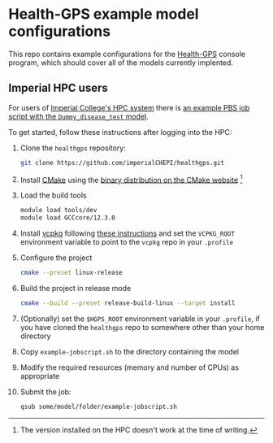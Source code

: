 # Health-GPS example model configurations

This repo contains example configurations for the [Health-GPS](../healthgps/) console program, which should cover all of the models currently implented.

## Imperial HPC users

For users of [Imperial College's HPC system](https://www.imperial.ac.uk/computational-methods/hpc/) there is [an example PBS job script with the `Dummy_disease_test` model](Dummy_disease_test/example-jobscript.sh).

To get started, follow these instructions after logging into the HPC:

1. Clone the `healthgps` repository:

    ```sh
    git clone https://github.com/imperialCHEPI/healthgps.git
    ```

1. Install [CMake] using the [binary distribution on the CMake website] [^1]

1. Load the build tools

    ```sh
    module load tools/dev
    module load GCCcore/12.3.0
    ```

1. Install [vcpkg] following [these instructions] and set the `VCPKG_ROOT` environment variable to point to the `vcpkg` repo in your `.profile`

1. Configure the project

    ```sh
    cmake --preset linux-release
    ```

1. Build the project in release mode

    ```sh
    cmake --build --preset release-build-linux --target install
    ```

1. (Optionally) set the `$HGPS_ROOT` environment variable in your `.profile`, if you have cloned the `healthgps` repo to somewhere other than your home directory

1. Copy `example-jobscript.sh` to the directory containing the model

1. Modify the required resources (memory and number of CPUs) as appropriate

1. Submit the job:

    ```sh
    qsub some/model/folder/example-jobscript.sh
    ```

[CMake]: https://cmake.org
[binary distribution on the CMake website]: https://cmake.org/download/
[vcpkg]: https://vcpkg.io/en/
[these instructions]: https://learn.microsoft.com/en-us/vcpkg/get_started/get-started?pivots=shell-cmd#1---set-up-vcpkg
[^1]: The version installed on the HPC doesn't work at the time of writing.
